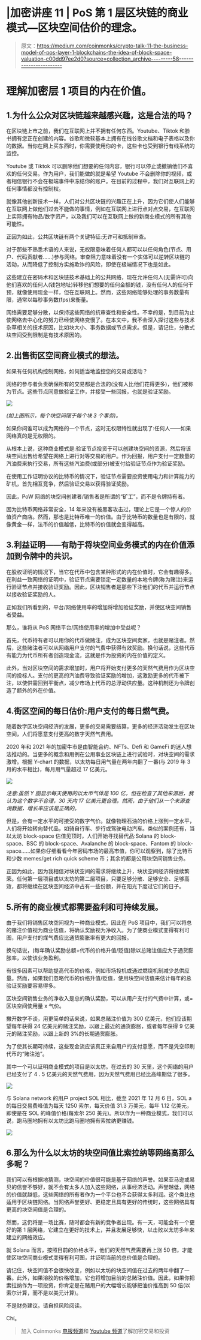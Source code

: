 # |加密讲座 11 | PoS 第 1 层区块链的商业模式—区块空间估价的理念。

> 原文：<https://medium.com/coinmonks/crypto-talk-11-the-business-model-of-pos-layer-1-blockchains-the-idea-of-block-space-valuation-c00dd97ee2d0?source=collection_archive---------58----------------------->

# 理解加密层 1 项目的内在价值。

## 1.为什么公众对区块链越来越感兴趣，这是合法的吗？

在区块链上市之前，我们在互联网上并不拥有任何东西。Youtube、Tiktok 和脸书拥有您正在创建的内容。谷歌和微软基本上拥有在线谷歌文档和电子表格以及你的数据。当你在网上买东西时，你需要使用你的卡，这些卡也受到银行有线系统的监控。

Youtube 或 Tiktok 可以删除他们想要的任何内容，银行可以停止或撤销他们不喜欢的任何交易。作为用户，我们能做的就是希望 Youtube 不会删除你的视频，或者相信银行不会在极端事件中冻结你的账户。在目前的过程中，我们对互联网上的任何事情都没有控制权。

就像其他创新技术一样，人们对公共区块链的兴趣正在上升，因为它们使人们能够在互联网上做他们过去不能做的事情，例如在互联网上进行点对点交易，在互联网上实际拥有物品/数字资产，以及我们可以在互联网上做的新商业模式的所有其他可能性。

正因为如此，公共区块链有两个关键特征:无许可和抵制审查。

对于那些不熟悉术语的人来说，无权限意味着任何人都可以以任何角色(节点、用户、代码贡献者……)参与网络。审查阻力意味着没有一个实体可以逆转区块链的活动，从而降低了控制方实施欺诈的风险，即使在极端情况下也是如此。

这些建立在密码术和区块链技术基础上的公共网络，现在允许任何人(无需许可)向他们喜欢的任何人(钱包地址)转移他们想要的任何金额的钱，没有任何人的任何干预，就像使用现金一样，但在互联网上。然而，这些网络能够处理的事务数量有限，通常以每秒事务数(fps)来衡量。

网络需要足够分散，以保持这些网络的抗审查性和安全性。不幸的是，到目前为止使网络去中心化的努力已经使网络变慢了。在本文中，我不会深入探讨这些与技术杂草相关的技术原因，比如块大小、事务数据或节点需求。但是，请记住，分散式块空间受到限制是有技术原因的。

## 2.出售街区空间商业模式的想法。

如果有任何机构控制网络，如何适当地监控您的交易或活动？

网络的参与者负责确保所有的交易都是合法的(没有人比他们花得更多)，他们被称为节点。这些节点同意做验证工作，并接受一些回报，也就是验证奖励。

![](img/a1867b113ed65f03b9a336d0b9089208.png)

*(如上图所示，每个块空间限于每个块 3 个事务)。*

如果你问谁可以成为网络的一个节点，这时无权限特性就出现了:任何人——如果网络真的是无权限的。

从根本上说，这种商业模式是:验证节点投资于可以创建块空间的资源，然后将该块空间出售给希望在网络上进行对等交易的用户。作为回报，用户支付一定数量的汽油费来执行交易，所有这些汽油费(或部分)被支付给验证节点作为验证奖励。

在使用工作证明协议的比特币的情况下，验证节点需要投资使用电力和计算能力的矿机，首先相互竞争，然后验证交易以获得验证奖励。

因此，PoW 网络的块空间创建者/销售者是所谓的“矿工”，而不是令牌持有者。

因为比特币网络非常安全，14 年来没有被黑客攻击过，理论上它是一个惊人的价值资产商店。然而，那也是比特币唯一的价值。由于比特币的数量也是有限的，就像黄金一样，法币的价值越低，比特币的价值就会变得越高。

## 3.利益证明——有助于将块空间业务模式的内在价值添加到令牌中的共识。

在股权证明的情况下，当它在代币中包含某种形式的内在价值时，它会有趣得多。在利益一致网络的证明中，验证节点需要锁定一定数量的本地令牌(称为赌注)来运行验证节点并接收验证奖励。因此，区块销售者是那些下注他们的代币并运行节点以接收验证奖励的人。

正如我们所看到的，平台/网络使用率的增加将增加验证奖励，并使区块空间销售者受益。

那么，谁将从 PoS 网络平台/网络使用率的增加中受益呢？

首先，代币持有者可以用你的代币做赌注，成为区块空间卖家，也就是赌注者。然后，这些赌注者可以从网络用户支付的气费中获得有效奖励。换句话说，这些代币有能力为代币所有者创造现金流，这就是作为投资的内在价值的定义。

此外，当对区块空间的需求增加时，用户将开始支付更多的天然气费用作为区块空间的投标人。支付的更高的汽油费导致验证奖励的增加，这激励更多的代币被下注，以使供需回到平衡点，减少市场上代币的总浮动供应量。这种机制还为令牌创造了额外的外在价值。

## 4.街区空间的每日估价:用户支付的每日燃气费。

随着数字区块空间经济的发展，更多的交易需要结算，更多的经济活动发生在区块空间，人们将愿意支付更高的数字天然气费用。

2020 年和 2021 年的加密牛市是由智能合约、NFTs、Defi 和 GameFi 的迷人想法推动的。当更多的概念和用例在公用事业区块链上进行试验时，对块空间的需求激增。根据 Y-chart 的数据，以太坊每日用气量在两年内翻了一番(与 2019 年 3 月的水平相比)，每月用气量超过 17 亿美元。

![](img/19a9a4b04df2e73427cbd11efad9e8bc.png)

*注意:虽然 Y 图显示每天使用的以太币气体是 100 亿，但在检查了其他来源后，我认为这个数字不合理，30 天内 17 亿美元更合理。然而，由于他们从一个来源查询数据，增长率应该是正确的。*

但是，会有一定水平的可接受的数字气价。就像物理石油的价格上涨到一定水平，人们将开始转向替代品，如骑自行车、步行或驾驶电动汽车。类似的案例还有，当以太坊 block-space 估值见顶时，人们开始寻找替代品:Solana 的 block-space、BSC 的 block-space、Avalanche 的 block-space、Fantom 的 block-space……如果你仔细看看今年密码市场的最高市值，你可以观察到，除了比特币和少数 memes/get rich quick scheme 币；其余的都是公用块空间销售业务。

正因为如此，因为我相信对块状空间的需求将继续上升，块状空间经济将继续繁荣。任何第一层项目或以太坊的第二层项目，只要足够分散、足够安全、足够高效，都将继续在区块空间经济中占有一些份额，并在阳光下度过它们的日子。

## 5.所有的商业模式都需要盈利和可持续发展。

由于我们将销售区块空间视为一种商业模式，因此在 PoS 项目中，我们可以将总的赌注价值视为商业估值，将确认奖励视为净收入。为了使商业模式变得有利可图，用户支付的煤气费应比通货膨胀率有更大的回报。

换句话说，(每年确认奖励总额+代币的价格升值/贬值)除以总赌注值应大于通货膨胀率，以使该业务盈利。

有很多因素可以帮助提高代币的价格，例如市场投机或通过燃烧机制减少总供应量。然而，如果我们忽略代币的价格升值/贬值，使用块空间估值来估计每年的总验证奖励要容易得多。

区块空间销售业务的净收入是总的确认奖励，可以从用户支付的气费中计算，或=区块空间使用量 x 气价。

撇开数学不谈，用更简单的话来说，如果总赌注价值为 300 亿美元，他们应该期望每年获得 24 亿美元的赌注奖励，以跟上最近的通货膨胀，或者每年获得 9 亿美元的赌注奖励，以跟上新的 3%的长期通货膨胀。

为了使其长期可持续，这些现金流应该真正来自用户的支付意愿，而不是凭空印刷代币的“赌注池”。

其中一个可以证明商业模式的项目是以太坊。在过去的 30 天里，这个网络的用户已经支付了 4 . 5 亿美元的天然气费用，因为天然气费用已经比高峰期低了很多。

![](img/3ad339198152cab88e18605c9416f462.png)

与 Solana network 的用户 project SOL 相比，截至 2021 年 12 月 6 日，SOL a 的每日交易费峰值为每天 1250 索尔，每天价值 31.3 万美元，每年 1.12 亿美元，即使是在 SOL 的峰值价格(每索尔 250 美元)。所以作为一种商业模式，我们可以说，跑马圈地拥有以太坊比跑马圈地拥有索拉纳更赚钱。

![](img/40842a583c9af0e747bb0f49fd231800.png)

## 6.那么为什么以太坊的块空间值比索拉纳等网络高那么多呢？

我们可以有根据地猜测，块空间的价值很可能是基于网络的声誉。如果亚马逊或易贝的信誉不够好，就不会有太多人加入这些网络，从事经济活动。声誉越低，网络的价值就越低，这些网络的所有者作为一个平台也不会获得太多利润。这个类比也适用于区块链网络。当网络声誉更好、更稳定且具有更好的传统时，这些网络具有更高的块空间值是合理的。

然而，这仍将是一场比赛，随时都会有新的竞争者出现。有一天，可能会有一个更好的第 1 层网络，它建立在更好的技术上，并且发展足够快，以击败以太坊多年来建立的网络效应。

就 Solana 而言，按照目前的价格水平，他们的天然气费需要再上涨 50 倍，才能使区块空间商业模式变得有利可图，并证明当前的总价值是合理的。

请记住，块空间值不会很快改变，例如以太坊的块空间值在过去的两年中翻了一番。此外，如果溶胶的价格增加，它也将增加目前的总赌注价值。因此，如果你把索拉纳作为一项投资，你肯定是在赌用户的大幅增长能够把油价推高到 50 倍(以索尔计算，而不是以美元计算)。

不是财务建议。请自担风险阅读。

Chí。

> 加入 Coinmonks [电报频道](https://t.me/coincodecap)和 [Youtube 频道](https://www.youtube.com/c/coinmonks/videos)了解加密交易和投资